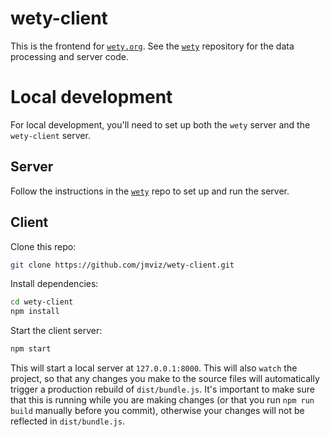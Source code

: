 # wety-client
This is the frontend for [`wety.org`](https://www.wety.org/). See the [`wety`](https://github.com/jmviz/wety) repository for the data processing and server code.

# Local development
For local development, you'll need to set up both the `wety` server and the `wety-client` server.

## Server
Follow the instructions in the [`wety`](https://github.com/jmviz/wety) repo to set up and run the server.

## Client
Clone this repo:

```bash
git clone https://github.com/jmviz/wety-client.git
```

Install dependencies:

```bash
cd wety-client
npm install
```

Start the client server:

```bash
npm start
```

This will start a local server at `127.0.0.1:8000`. This will also `watch` the project, so that any changes you make to the source files will automatically trigger a production rebuild of `dist/bundle.js`. It's important to make sure that this is running while you are making changes (or that you run `npm run build` manually before you commit), otherwise your changes will not be reflected in `dist/bundle.js`.